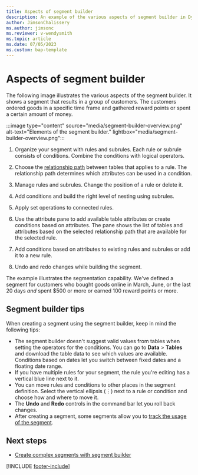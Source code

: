 ```yaml
---
title: Aspects of segment builder
description: An example of the various aspects of segment builder in Dynamics 365 Customer Insights - Data.
author: JimsonChalissery
ms.author: jimsonc
ms.reviewer: v-wendysmith
ms.topic: article
ms.date: 07/05/2023
ms.custom: bap-template
---
```


# Aspects of segment builder

The following image illustrates the various aspects of the segment builder. It shows a segment that results in a group of customers. The customers ordered goods in a specific time frame and gathered reward points or spent a certain amount of money.

:::image type="content" source="media/segment-builder-overview.png" alt-text="Elements of the segment builder." lightbox="media/segment-builder-overview.png":::

1. Organize your segment with rules and subrules. Each rule or subrule consists of conditions. Combine the conditions with logical operators.

1. Choose the [relationship path](relationships.md) between tables that applies to a rule. The relationship path determines which attributes can be used in a condition.

1. Manage rules and subrules. Change the position of a rule or delete it.

1. Add conditions and build the right level of nesting using subrules.

1. Apply set operations to connected rules.

1. Use the attribute pane to add available table attributes or create conditions based on attributes. The pane shows the list of tables and attributes based on the selected relationship path that are available for the selected rule.

1. Add conditions based on attributes to existing rules and subrules or add it to a new rule.

1. Undo and redo changes while building the segment.

The example illustrates the segmentation capability. We've defined a segment for customers who bought goods online in March, June, or the last 20 days *and* spent $500 or more or earned 100 reward points or more.

## Segment builder tips

When creating a segment using the segment builder, keep in mind the following tips:

- The segment builder doesn't suggest valid values from tables when setting the operators for the conditions. You can go to **Data** > **Tables** and download the table data to see which values are available.
 Conditions based on dates let you switch between fixed dates and a floating date range.
- If you have multiple rules for your segment, the rule you're editing has a vertical blue line next to it.
- You can move rules and conditions to other places in the segment definition. Select the vertical ellipsis (&vellip;) next to a rule or condition and choose how and where to move it.
- The **Undo** and **Redo** controls in the command bar let you roll back changes.
- After creating a segment, some segments allow you to [track the usage of the segment](segments-track-usage.md).

## Next steps

- [Create complex segments with segment builder](segment-builder.md)


[!INCLUDE [footer-include](includes/footer-banner.md)]
